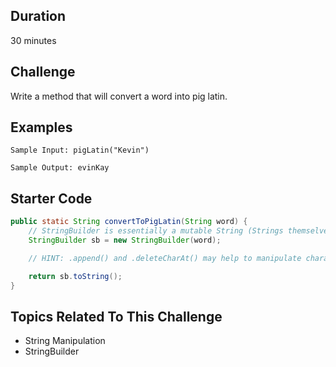 ## Duration
30 minutes

## Challenge
Write a method that will convert a word into pig latin.

## Examples
```
Sample Input: pigLatin("Kevin")

Sample Output: evinKay
```

## Starter Code
```java
public static String convertToPigLatin(String word) {
    // StringBuilder is essentially a mutable String (Strings themselves are not mutable)
    StringBuilder sb = new StringBuilder(word);

    // HINT: .append() and .deleteCharAt() may help to manipulate characters in the StringBuilder object

    return sb.toString();
}

```

## Topics Related To This Challenge
- String Manipulation
- StringBuilder